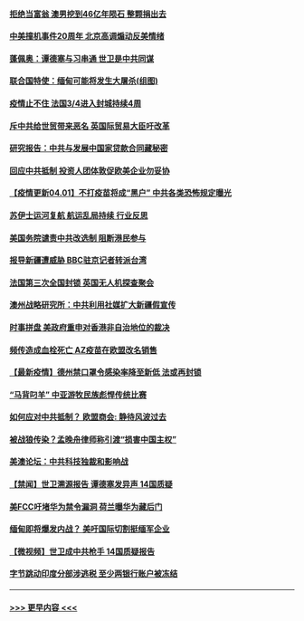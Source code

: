 #### [拒绝当富翁 澳男挖到46亿年陨石 整颗捐出去](../pages/prog202/a103086258.md?t=04011701) 
#### [中美撞机事件20周年 北京高调煽动反美情绪](../pages/prog202/a103086198.md?t=04011701) 
#### [蓬佩奥：谭德塞与习串通 世卫是中共同谋](../pages/prog202/a103086167.md?t=04011701) 
#### [联合国特使：缅甸可能将发生大屠杀(组图)](../pages/prog202/a103086120.md?t=04011701) 
#### [疫情止不住 法国3/4进入封城持续4周](../pages/prog202/a103086095.md?t=04011701) 
#### [斥中共给世贸带来恶名 英国际贸易大臣吁改革](../pages/prog202/a103085656.md?t=04011701) 
#### [研究报告：中共与发展中国家贷款合同藏秘密](../pages/prog202/a103085651.md?t=04011701) 
#### [回应中共抵制 投资人团体敦促欧美企业勿妥协](../pages/prog202/a103085952.md?t=04011701) 
#### [【疫情更新04.01】不打疫苗将成“黑户” 中共各类恐怖规定曝光](../pages/prog202/a103078521.md?t=04011701) 
#### [苏伊士运河复航 航运乱局持续 行业反思](../pages/prog202/a103085984.md?t=04011701) 
#### [美国务院谴责中共改选制 阻断港民参与](../pages/prog202/a103085924.md?t=04011701) 
#### [报导新疆遭威胁 BBC驻京记者转派台湾](../pages/prog202/a103085943.md?t=04011701) 
#### [法国第三次全国封锁 英国无人机探查聚会](../pages/prog202/a103085969.md?t=04011701) 
#### [澳州战略研究所：中共利用社媒扩大新疆假宣传](../pages/prog202/a103085960.md?t=04011701) 
#### [时事拼盘 美政府重申对香港非自治地位的裁决](../pages/prog202/a103085965.md?t=04011701) 
#### [频传造成血栓死亡 AZ疫苗在欧盟改名销售](../pages/prog202/a103085885.md?t=04011701) 
#### [【最新疫情】德州禁口罩令感染率降至新低 法或再封锁](../pages/prog202/a103085946.md?t=04011701) 
#### [“马背叼羊” 中亚游牧民族彪悍传统比赛](../pages/prog202/a103085934.md?t=04011701) 
#### [如何应对中共抵制？ 欧盟商会: 静待风波过去](../pages/prog202/a103085860.md?t=04011701) 
#### [被战狼传染？孟晚舟律师称引渡“损害中国主权”](../pages/prog202/a103085841.md?t=04011701) 
#### [美澳论坛：中共科技独裁和影响战](../pages/prog202/a103085865.md?t=04011701) 
#### [【禁闻】世卫溯源报告 谭德塞发异声 14国质疑](../pages/prog202/a103085766.md?t=04011701) 
#### [美FCC吁堵华为禁令漏洞 荷兰曝华为藏后门](../pages/prog202/a103085713.md?t=04011701) 
#### [缅甸即将爆发内战？ 美吁国际切割挺缅军企业](../pages/prog202/a103085701.md?t=04011701) 
#### [【微视频】世卫成中共枪手 14国质疑报告](../pages/prog202/a103085689.md?t=04011701) 
#### [字节跳动印度分部涉逃税 至少两银行账户被冻结](../pages/prog202/a103085648.md?t=04011701) 

----
#### [ >>> 更早内容 <<< ](../indexes/prog202-earlier.md)
